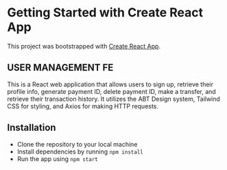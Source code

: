 # Getting Started with Create React App

This project was bootstrapped with [Create React App](https://github.com/facebook/create-react-app).

## USER MANAGEMENT FE

This is a React web application that allows users to sign up, retrieve their profile info, generate payment ID, delete payment ID, make a transfer, and retrieve their transaction history. It utilizes the ABT Design system, Tailwind CSS for styling, and Axios for making HTTP requests.

## Installation

- Clone the repository to your local machine
- Install dependencies by running `npm install`
- Run the app using `npm start`
